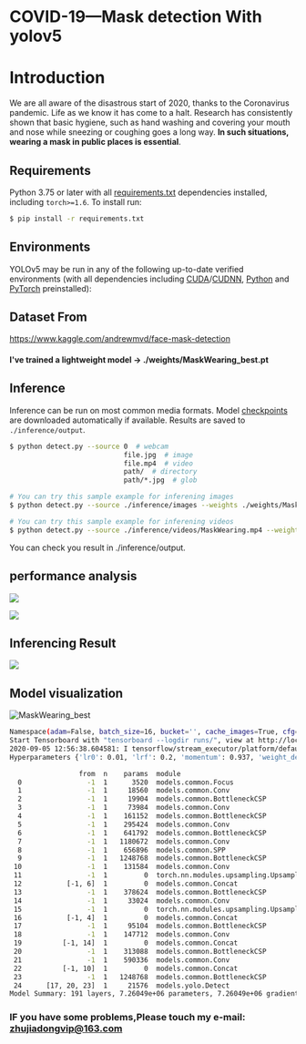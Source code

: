 # **COVID-19**—Mask detection With yolov5

# Introduction

We are all aware of the disastrous start of 2020, thanks to the Coronavirus pandemic. Life as we know it has come to a halt. Research has consistently shown that basic hygiene, such as hand washing and covering your mouth and nose while sneezing or coughing goes a long way. **In such situations,** **wearing a mask in public places is essential**.

## Requirements

Python 3.75 or later with all [requirements.txt](https://github.com/ultralytics/yolov5/blob/master/requirements.txt) dependencies installed, including `torch>=1.6`. To install run:
```bash
$ pip install -r requirements.txt
```


## Environments

YOLOv5 may be run in any of the following up-to-date verified environments (with all dependencies including [CUDA](https://developer.nvidia.com/cuda)/[CUDNN](https://developer.nvidia.com/cudnn), [Python](https://www.python.org/) and [PyTorch](https://pytorch.org/) preinstalled):

## Dataset From

https://www.kaggle.com/andrewmvd/face-mask-detection

#### I've trained a lightweight model -> ./weights/MaskWearing_best.pt


## Inference

Inference can be run on most common media formats. Model [checkpoints](https://drive.google.com/open?id=1Drs_Aiu7xx6S-ix95f9kNsA6ueKRpN2J) are downloaded automatically if available. Results are saved to `./inference/output`.
```bash
$ python detect.py --source 0  # webcam
                            file.jpg  # image 
                            file.mp4  # video
                            path/  # directory
                            path/*.jpg  # glob
```

```bash
# You can try this sample example for inferening images
$ python detect.py --source ./inference/images --weights ./weights/MaskWearing_best.pt --conf 0.4
```

```bash
# You can try this sample example for inferening videos
$ python detect.py --source ./inference/videos/MaskWearing.mp4 --weights ./weights/MaskWearing.pt --conf 0.4
```

You can check you result in ./inference/output.

##  performance analysis 

![](https://github.com/ZhuJD-China/Mask_Wearing_best/raw/master/weights/MaskWearing_results.png)

![](weights\MaskWearing_labels.png)

## Inferencing Result

![](weights\MaskWearing_test_batch0_gt.jpg)

## Model visualization

![MaskWearing_best](weights\MaskWearing_best.png)

```bash
Namespace(adam=False, batch_size=16, bucket='', cache_images=True, cfg='./models/custom_yolov5s.yaml', data='../data.yaml', device='', epochs=200, evolve=False, global_rank=-1, hyp='data/hyp.scratch.yaml', image_weights=False, img_size=[416, 416], local_rank=-1, logdir='runs/', multi_scale=False, name='yolov5s_results', noautoanchor=False, nosave=False, notest=False, rect=False, resume=False, single_cls=False, sync_bn=False, total_batch_size=16, weights='', workers=8, world_size=1)
Start Tensorboard with "tensorboard --logdir runs/", view at http://localhost:6006/
2020-09-05 12:56:38.604581: I tensorflow/stream_executor/platform/default/dso_loader.cc:48] Successfully opened dynamic library libcudart.so.10.1
Hyperparameters {'lr0': 0.01, 'lrf': 0.2, 'momentum': 0.937, 'weight_decay': 0.0005, 'giou': 0.05, 'cls': 0.5, 'cls_pw': 1.0, 'obj': 1.0, 'obj_pw': 1.0, 'iou_t': 0.2, 'anchor_t': 4.0, 'fl_gamma': 0.0, 'hsv_h': 0.015, 'hsv_s': 0.7, 'hsv_v': 0.4, 'degrees': 0.0, 'translate': 0.1, 'scale': 0.5, 'shear': 0.0, 'perspective': 0.0, 'flipud': 0.0, 'fliplr': 0.5, 'mixup': 0.0}

                 from  n    params  module                                  arguments                     
  0                -1  1      3520  models.common.Focus                     [3, 32, 3]                    
  1                -1  1     18560  models.common.Conv                      [32, 64, 3, 2]                
  2                -1  1     19904  models.common.BottleneckCSP             [64, 64, 1]                   
  3                -1  1     73984  models.common.Conv                      [64, 128, 3, 2]               
  4                -1  1    161152  models.common.BottleneckCSP             [128, 128, 3]                 
  5                -1  1    295424  models.common.Conv                      [128, 256, 3, 2]              
  6                -1  1    641792  models.common.BottleneckCSP             [256, 256, 3]                 
  7                -1  1   1180672  models.common.Conv                      [256, 512, 3, 2]              
  8                -1  1    656896  models.common.SPP                       [512, 512, [5, 9, 13]]        
  9                -1  1   1248768  models.common.BottleneckCSP             [512, 512, 1, False]          
 10                -1  1    131584  models.common.Conv                      [512, 256, 1, 1]              
 11                -1  1         0  torch.nn.modules.upsampling.Upsample    [None, 2, 'nearest']          
 12           [-1, 6]  1         0  models.common.Concat                    [1]                           
 13                -1  1    378624  models.common.BottleneckCSP             [512, 256, 1, False]          
 14                -1  1     33024  models.common.Conv                      [256, 128, 1, 1]              
 15                -1  1         0  torch.nn.modules.upsampling.Upsample    [None, 2, 'nearest']          
 16           [-1, 4]  1         0  models.common.Concat                    [1]                           
 17                -1  1     95104  models.common.BottleneckCSP             [256, 128, 1, False]          
 18                -1  1    147712  models.common.Conv                      [128, 128, 3, 2]              
 19          [-1, 14]  1         0  models.common.Concat                    [1]                           
 20                -1  1    313088  models.common.BottleneckCSP             [256, 256, 1, False]          
 21                -1  1    590336  models.common.Conv                      [256, 256, 3, 2]              
 22          [-1, 10]  1         0  models.common.Concat                    [1]                           
 23                -1  1   1248768  models.common.BottleneckCSP             [512, 512, 1, False]          
 24      [17, 20, 23]  1     21576  models.yolo.Detect                      [3, [[10, 13, 16, 30, 33, 23], [30, 61, 62, 45, 59, 119], [116, 90, 156, 198, 373, 326]], [128, 256, 512]]
Model Summary: 191 layers, 7.26049e+06 parameters, 7.26049e+06 gradients
```

### IF you have some problems,Please touch my e-mail: zhujiadongvip@163.com
